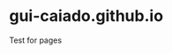 # gui-caiado.github.io
Test for pages
<script async src="https://fids.flightradar.live/widgets/airport/LIS/arrivals"></script>
